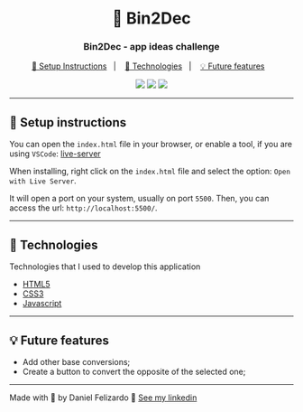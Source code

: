 <h1 align="center">👾 Bin2Dec</h1>

<h3 align="center">
  Bin2Dec - app ideas challenge
</h3>

<p align="center">
  <a href="#hammer-setup-instructions">🔨 Setup Instructions</a>&nbsp;&nbsp;&nbsp;|&nbsp;&nbsp;&nbsp;
  <a href="#electric_plug-technologies">🔌 Technologies</a>&nbsp;&nbsp;&nbsp;|&nbsp;&nbsp;&nbsp;
  <a href="#bulb-future-features">💡 Future features</a>&nbsp;&nbsp;&nbsp;
</p>

<p align="center">
  <img src="https://img.shields.io/badge/HTML5-red" />
  <img src="https://img.shields.io/badge/CSS3-blue" />
  <img src="https://img.shields.io/badge/Javascript-yellow" />
</p>

---

## :hammer: Setup instructions

You can open the `index.html` file in your browser, or enable a tool, if you are using `VSCode`: [live-server](https://marketplace.visualstudio.com/items?itemName=ritwickdey.LiveServer)

When installing, right click on the `index.html` file and select the option: `Open with Live Server`.

It will open a port on your system, usually on port `5500`. Then, you can access the url: `http://localhost:5500/`.

---

## :electric_plug: Technologies

Technologies that I used to develop this application

- [HTML5](https://developer.mozilla.org/en-US/docs/Web/Guide/HTML/HTML5)
- [CSS3](https://developer.mozilla.org/en-US/docs/Archive/CSS3)
- [Javascript](https://www.javascript.com/)

---

## :bulb: Future features

- Add other base conversions;
- Create a button to convert the opposite of the selected one;

---

Made with :purple_heart: by Daniel Felizardo 👋 [See my linkedin](https://www.linkedin.com/in/daniel-felizardo/)